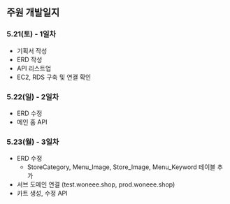 ## 주원 개발일지

### 5.21(토) - 1일차
- 기획서 작성
- ERD 작성
- API 리스트업
- EC2, RDS 구축 및 연결 확인

### 5.22(일) - 2일차
- ERD 수정
- 메인 홈 API

### 5.23(월) - 3일차
- ERD 수정
	- StoreCategory, Menu_Image, Store_Image, Menu_Keyword 테이블 추가
- 서브 도메인 연결 (test.woneee.shop, prod.woneee.shop)
- 카트 생성, 수정 API
